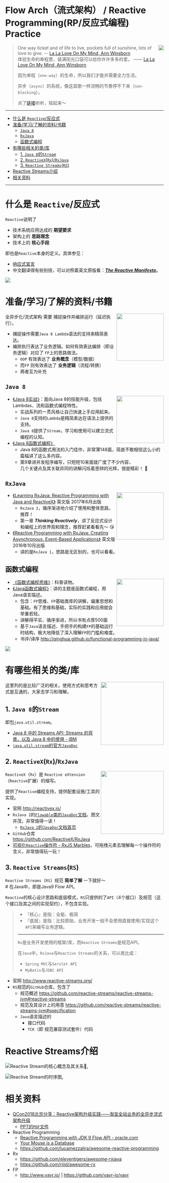 # Flow Arch（流式架构） / Reactive Programming(RP/反应式编程) Practice

<img src="asserts/LaLaLoveOnMyMind-AnnWinsborn.jpg" align="right" />

> One way ticket and of life to live, pockets full of sunshine, lots of love to give. -- [La La Love On My Mind, Ann Winsborn](http://www.xiami.com/song/mQ37ro8c0de)  
> 体验生命的单程票，装满阳光口袋可以给你许许多多的爱。 —— [La La Love On My Mind, Ann Winsborn](http://www.xiami.com/song/mQ37ro8c0de)
>
> 因为单程（`one-way`）的生命，所以我们才能并需要全力生活。
>
> 异步（`async`）的系统，像这首歌一样流畅的节奏停不下来（`non-blocking`）。
>
> 点了[链接](http://www.xiami.com/song/mQ37ro8c0de)听听，摇起来～

----------------------------------------------------

<!-- START doctoc generated TOC please keep comment here to allow auto update -->
<!-- DON'T EDIT THIS SECTION, INSTEAD RE-RUN doctoc TO UPDATE -->


- [什么是 `Reactive`/反应式](#%E4%BB%80%E4%B9%88%E6%98%AF-reactive%E5%8F%8D%E5%BA%94%E5%BC%8F)
- [准备/学习/了解的资料/书籍](#%E5%87%86%E5%A4%87%E5%AD%A6%E4%B9%A0%E4%BA%86%E8%A7%A3%E7%9A%84%E8%B5%84%E6%96%99%E4%B9%A6%E7%B1%8D)
    - [`Java 8`](#java-8)
    - [`RxJava`](#rxjava)
    - [函数式编程](#%E5%87%BD%E6%95%B0%E5%BC%8F%E7%BC%96%E7%A8%8B)
- [有哪些相关的类/库](#%E6%9C%89%E5%93%AA%E4%BA%9B%E7%9B%B8%E5%85%B3%E7%9A%84%E7%B1%BB%E5%BA%93)
    - [1. `Java 8`的`Stream`](#1-java-8%E7%9A%84stream)
    - [2. `ReactiveX`(`Rx`)/`RxJava`](#2-reactivexrxrxjava)
    - [3. `Reactive Streams`(`RS`)](#3-reactive-streamsrs)
- [Reactive Streams介绍](#reactive-streams%E4%BB%8B%E7%BB%8D)
- [相关资料](#%E7%9B%B8%E5%85%B3%E8%B5%84%E6%96%99)

<!-- END doctoc generated TOC please keep comment here to allow auto update -->

----------------------------------------------------

# 什么是 `Reactive`/反应式

`Reactive`说明了

- 技术系统应用达成的 **期望要求**
- 架构上的 **思路理念**
- 技术上的 **核心手段**

即也是`Reactive`本身的定义。具体参见：

- [响应式宣言](https://www.reactivemanifesto.org/zh-CN)
- 中文翻译得有些别扭，可以对照着英文原版看：[**_The Reactive Manifesto_**](https://www.reactivemanifesto.org/)。

![](asserts/model-reactive-manifesto.png)

# 准备/学习/了解的资料/书籍

<img src="asserts/java8.jpeg" height="150" align="right" />

全异步化/流式架构 需要 捕捉操作并编排运行（延迟执行）。

- 捕捉操作需要`Java 8 Lambda`语法的支持来精简表达。
- 编排执行表达了业务逻辑。如何有效表达编排（即业务逻辑）对应了 `FP`上的思路做法。
    - `OOP` 有效表达了 **业务概念**（模型/数据）
    - 而`FP` 则有效表达了 **业务逻辑**（流程/转换）
    - 两者互为补充

## `Java 8`

<img src="asserts/java8-books.jpg" height="150" align="right" />

- [《Java 8实战》](https://book.douban.com/subject/26772632/)：面向Java 8的技能升级，包括Lambdas、流和函数式编程特性。
    - 实战系列的一贯风格让自己快速上手应用起来。
    - `Java 8`支持的`Lambda`是精简表达在语法上提供的支持。
    - `Java 8`提供了`Stream`，学习和使用可以建立流式编程的认知。
- [《Java 8函数式编程》](https://book.douban.com/subject/26346017/)
    - Java 8的函数式用法的入门佳作，非常薄148面，简直不敢相信这么小的篇幅讲了这么多内容。
    - 第9章讲并发程序编写，只短短10来面就广度了不少内容，  
        几个关键点及其关联异同的讲解闪烁着思辨的光辉，很是精彩！ 🌈

## `RxJava`

<img src="asserts/book-LearningRxjava.jpeg" height="150" align="right" />

- [《Learning RxJava: Reactive Programming with Java and ReactiveX》](https://book.douban.com/subject/27094562/) 英文版 2017年6月出版
    - `RxJava 2`，循序渐进地介绍了使用和整体思路，推荐！
    - 第一章 **_Thinking Reactively_**，讲了反应式设计和编程上的世界观和理念，推荐赶紧看看先～ 😘
- [《Reactive Programming with RxJava: Creating Asynchronous, Event-Based Applications》](https://book.douban.com/subject/26894199/) 英文版 2016年10月出版
    - 讲的是`RxJava 1`，思路是无区别的，也可以看看。

## 函数式编程

<img src="asserts/book-FunctionalThinking.jpg" height="150" align="right" />

- [《函数式编程思维》](https://book.douban.com/subject/26587213/)：科普读物。
- [《Java函数式编程》](https://book.douban.com/subject/27594722/)：讲的主题是函数式编程，用Java语言描述。
    - 包含：`FP`思维、`FP`基础类库的讲解，偏重思想和基础。有了思维和基础，实际的实践和应用就会举重若轻。
    - 讲解得平实、循序渐进，所以书有点厚500面
    - 基于`Java`语言描述、手把手的构建`FP`的基础运行时结构，极大地降低了深入理解`FP`的门槛和难度。
    - 书评/译序 http://qinghua.github.io/functional-programming-in-java/

[![](asserts/forrest-gump.png)](https://coolshell.cn/articles/10822.html)

# 有哪些相关的类/库

<img src="asserts/Java-8-Streams.png" height="200" align="right" />

这里列的是比较广泛的相关。使用方式和思考方式是互通的，大家去学习和理解。

##  1. `Java 8`的`Stream`

即包`java.util.stream`。

- [Java 8 中的 Streams API: Streams 的背景，以及 Java 8 中的使用 - IBM](https://www.ibm.com/developerworks/cn/java/j-lo-java8streamapi/)
- [`java.util.stream`的官方`JavaDoc`](https://docs.oracle.com/javase/8/docs/api/java/util/stream/package-summary.html)

## 2. `ReactiveX`(`Rx`)/`RxJava`

<img src="asserts/rx.png" height="200" align="right" />

`ReactiveX`（`Rx`）是 `Reactive eXtension`（`Reactive`扩展）的缩写。

提供了`Reactive`编程支持，提供配套设施/工具的实现。

- 官网 http://reactivex.io/
- `RxJava 2`的[`Flowable`类的`JavaDoc`文档](http://reactivex.io/RxJava/2.x/javadoc/io/reactivex/Flowable.html)，图文并茂，非常值得一读！
    - [`RxJava 2`的`JavaDoc`文档首页](http://reactivex.io/RxJava/2.x/javadoc/io/reactivex/package-summary.html#package.description)
- `GitHub`仓库 https://github.com/ReactiveX/RxJava
- [可视化`Reactive`操作符 - RxJS Marbles](http://rxmarbles.com)，可拖拽元素去理解每一个操作符的含义，非常值得玩一玩！

## 3. `Reactive Streams`(`RS`)

`Reactive Streams`（`RS`）规范 **简单了解** 一下就好～  
\# 在Java中，即是Java9 Flow API。

`Reactive`的核心设计思路和底层模式，`RS`只提供的了`API`（4个接口）及规范（这个接口及其之间的实现契约），不包含实现。

> - 『核心』是指：全能、极简
> - 『底层』是指：比较原始，业务开发一般不会使用直接使用/实现这个`API`来编写业务逻辑。
>
> ------------------------
>
> `Rx`是业务开发使用的框架/库，而`Reactive Streams`是规范API。
>
> 在`Java`中，`RxJava`与`Reactive Streams`的关系，可以类比成：
>
> - `Spring MVC`与`Servlet API`
> - `MyBatis`与`JDBC API`

- 官网 http://www.reactive-streams.org/
- `RS`规范的`GitHub`仓库，包含了
    - 规范概述 https://github.com/reactive-streams/reactive-streams-jvm#reactive-streams
    - 规范及其设计上的用意 https://github.com/reactive-streams/reactive-streams-jvm#specification
    - `Java`语言描述的
        - 接口代码
        - `TCK`（即 规范兼容测试套件）代码

# Reactive Streams介绍

![Reactive Stream的核心概念及其关系](asserts/rs-class-diagram.png)[.](asserts/reactive-stream-n-flow-design.asta)

![Reactive Stream的时序图](asserts/rs-sequence-diagram.png)[.](asserts/reactive-stream-n-flow-design.asta)

# 相关资料

- [QCon2018北京分享：Reactive架构升级实践——淘宝全站业务的全异步流式架构升级](https://2018.qconbeijing.com/presentation/462)
    - [PPT的`PDF`文件](QCon北京2018-Reactive架构升级实践-李鼎.pdf)
- Reactive Programming
    - [Reactive Programming with JDK 9 Flow API - oracle.com](https://community.oracle.com/docs/DOC-1006738)
    - [Your Mouse is a Database](https://queue.acm.org/detail.cfm?id=2169076)
    - https://github.com/lucamezzalira/awesome-reactive-programming
- Rx
    - https://github.com/eleventigers/awesome-rxjava
    - https://github.com/riiid/awesome-rx
- FP
    - http://www.vavr.io/ | https://github.com/vavr-io/vavr
